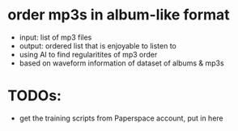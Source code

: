 # order mp3s in album-like format
- input: list of mp3 files
- output: ordered list that is enjoyable to listen to
- using AI to find regularitites of mp3 order
- based on waveform information of dataset of albums & mp3s

# TODOs:  
- get the training scripts from Paperspace account, put in here
